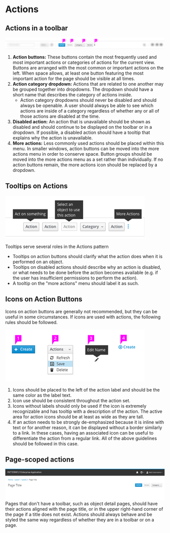 # Actions

## Actions in a toolbar
![Actions in a toolbar](img/actions-callout.png)
1. **Action buttons:** These buttons contain the most frequently used and most important actions or categories of actions for the current view. Buttons are arranged with the most common or important actions on the left. When space allows, at least one button featuring the most important action for the page should be visible at all times.
1. **Action category dropdown:** Actions that are related to one another may be grouped together into dropdowns. The dropdown should have a short name that describes the category of actions inside.
    - Action category dropdowns should never be disabled and should always be openable. A user should always be able to see which actions are inside of a category regardless of whether any or all of those actions are disabled at the time.
1. **Disabled action:** An action that is unavailable should be shown as disabled and should continue to be displayed on the toolbar or in a dropdown. If possible, a disabled action should have a tooltip that explains why the action is unavailable.
1. **More actions:** Less commonly used actions should be placed within this menu. In smaller windows, action buttons can be moved into the more actions menu in order to conserve space. Button groups should be moved into the more actions menu as a set rather than individually. If no action buttons remain, the more actions icon should be replaced by a dropdown.

## Tooltips on Actions
![Actions with tooltips](img/actions-tooltip.png)

Tooltips serve several roles in the Actions pattern
  - Tooltips on action buttons should clarify what the action does when it is performed on an object.
  - Tooltips on disabled actions should describe why an action is disabled, or what needs to be done before the action becomes available (e.g. if the user has insufficient permissions to perform the action).
  - A tooltip on the "more actions" menu should label it as such.

## Icons on Action Buttons

Icons on action buttons are generally not recommended, but they can be useful in some circumstances. If icons are used with actions, the following rules should be followed.

![Different action buttons with icons](img/actions-icons.png)
1. Icons should be placed to the left of the action label and should be the same color as the label text.
1. Icon use should be consistent throughout the action set.
1. Icons without labels should only be used if the icon is extremely recognizable and has tooltip with a description of the action. The active area for action icons should be at least as wide as they are tall.
1. If an action needs to be strongly de-emphasized because it is inline with text or for another reason, it can be displayed without a border similarly to a link. In these cases, having an associated icon can be useful to differentiate the action from a regular link. All of the above guidelines should be followed in this case.

## Page-scoped actions
![A page with actions at the top](img/actions-page-scoped.png)
Pages that don't have a toolbar, such as object detail pages, should have their actions aligned with the page title, or in the upper right-hand corner of the page if a title does not exist.
Actions should always behave and be styled the same way regardless of whether they are in a toolbar or on a page. 
